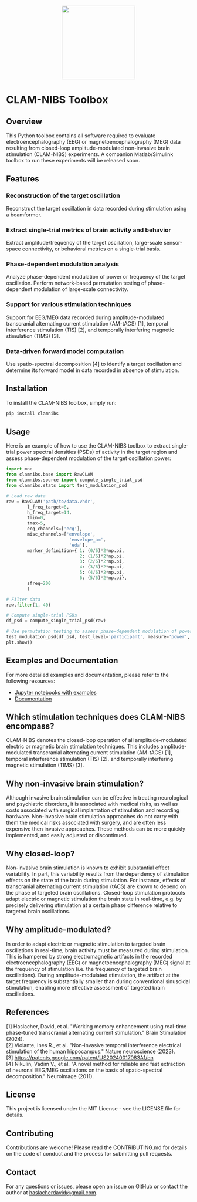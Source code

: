 <p align="center"><img src="https://github.com/davidhaslacher/clam-nibs/assets/17557712/42767758-25fd-43ce-952e-53eda9240273" width="200"></p>

# CLAM-NIBS Toolbox

## Overview
This Python toolbox contains all software required to evaluate electroencephalography (EEG) or magnetoencephalography (MEG) data resulting from closed-loop amplitude-modulated non-invasive brain stimulation (CLAM-NIBS) experiments. A companion Matlab/Simulink toolbox to run these experiments will be released soon.

## Features
### Reconstruction of the target oscillation
Reconstruct the target oscillation in data recorded during stimulation using a beamformer.
### Extract single-trial metrics of brain activity and behavior
Extract amplitude/frequency of the target oscillation, large-scale sensor-space connectivity, or behavioral metrics on a single-trial basis.
### Phase-dependent modulation analysis
Analyze phase-dependent modulation of power or frequency of the target oscillation. Perform network-based permutation testing of phase-dependent modulation of large-scale connectivity.
### Support for various stimulation techniques
Support for EEG/MEG data recorded during amplitude-modulated transcranial alternating current stimulation (AM-tACS) [1], temporal interference stimulation (TIS) [2], and temporally interfering magnetic stimulation (TIMS) [3].
### Data-driven forward model computation
Use spatio-spectral decomposition [4] to identify a target oscillation and determine its forward model in data recorded in absence of stimulation.

## Installation
To install the CLAM-NIBS toolbox, simply run:

```sh
pip install clamnibs
```

## Usage
Here is an example of how to use the CLAM-NIBS toolbox to extract single-trial power spectral densities (PSDs) of activity in the target region and assess phase-dependent modulation of the target oscillation power:
```python
import mne
from clamnibs.base import RawCLAM
from clamnibs.source import compute_single_trial_psd
from clamnibs.stats import test_modulation_psd

# Load raw data
raw = RawCLAM('path/to/data.vhdr', 
        l_freq_target=8,
        h_freq_target=14,
        tmin=0,
        tmax=5,
        ecg_channels=['ecg'],
        misc_channels=['envelope',
                        'envelope_am',
                        'eda'],
        marker_definition={ 1: (0/6)*2*np.pi,
                            2: (1/6)*2*np.pi,
                            3: (2/6)*2*np.pi,
                            4: (3/6)*2*np.pi,
                            5: (4/6)*2*np.pi,
                            6: (5/6)*2*np.pi},
        sfreq=200
        )

# Filter data
raw.filter(1, 40)

# Compute single-trial PSDs
df_psd = compute_single_trial_psd(raw)

# Use permutation testing to assess phase-dependent modulation of power of the target oscillation
test_modulation_psd(df_psd, test_level='participant', measure='power', plot=True)
plt.show()
```

## Examples and Documentation

For more detailed examples and documentation, please refer to the following resources:

- [Jupyter notebooks with examples](examples/)
- [Documentation](INSERT_READTHEDOCS)

## Which stimulation techniques does CLAM-NIBS encompass?
CLAM-NIBS denotes the closed-loop operation of all amplitude-modulated electric or magnetic brain stimulation techniques. This includes amplitude-modulated transcranial alternating current stimulation (AM-tACS) [1], temporal interference stimulation (TIS) [2], and temporally interfering magnetic stimulation (TIMS) [3].

## Why non-invasive brain stimulation?
Although invasive brain stimulation can be effective in treating neurological and psychiatric disorders, it is associated with medical risks, as well as costs associated with surgical implantation of stimulation and recording hardware. Non-invasive brain stimulation approaches do not carry with them the medical risks associated with surgery, and are often less expensive then invasive approaches. These methods can be more quickly implemented, and easily adjusted or discontinued.

## Why closed-loop?
Non-invasive brain stimulation is known to exhibit substantial effect variability. In part, this variability results from the dependency of stimulation effects on the state of the brain during stimulation. For instance, effects of transcranial alternating current stimulation (tACS) are known to depend on the phase of targeted brain oscillations. Closed-loop stimulation protocols adapt electric or magnetic stimulation the brain state in real-time, e.g. by precisely delivering stimulation at a certain phase difference relative to targeted brain oscillations.

## Why amplitude-modulated?
In order to adapt electric or magnetic stimulation to targeted brain oscillations in real-time, brain activity must be measured during stimulation. This is hampered by strong electromagnetic artifacts in the recorded electroencephalography (EEG) or magnetoencephalography (MEG) signal at the frequency of stimulation (i.e. the frequency of targeted brain oscillations). During amplitude-modulated stimulation, the artifact at the target frequency is substantially smaller than during conventional sinusoidal stimulation, enabling more effective assessment of targeted brain oscillations.

## References
[1] Haslacher, David, et al. "Working memory enhancement using real-time phase-tuned transcranial alternating current stimulation." Brain Stimulation (2024).<br>
[2] Violante, Ines R., et al. "Non-invasive temporal interference electrical stimulation of the human hippocampus." Nature neuroscience (2023).<br>
[3] https://patents.google.com/patent/US20240017083A1/en <br>
[4] Nikulin, Vadim V., et al. "A novel method for reliable and fast extraction of neuronal EEG/MEG oscillations on the basis of spatio-spectral decomposition." NeuroImage (2011).

## License
This project is licensed under the MIT License - see the LICENSE file for details.

## Contributing
Contributions are welcome! Please read the CONTRIBUTING.md for details on the code of conduct and the process for submitting pull requests.

## Contact
For any questions or issues, please open an issue on GitHub or contact the author at haslacherdavid@gmail.com.